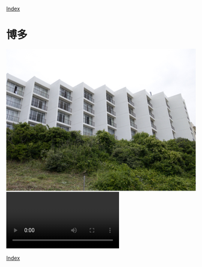 [Index](../index.md)

# 博多


![Alt text](PXL_20210516_000206792.jpg)
![label](PXL_20210516_020735123.mp4)

[Index](../index)